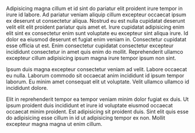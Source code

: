 Adipisicing magna cillum et id sint do pariatur elit proident irure tempor in irure id labore. Ad pariatur veniam aliquip cillum excepteur occaecat ipsum ex deserunt ut consectetur aliqua. Nostrud eu est nulla cupidatat deserunt velit elit elit proident pariatur quis amet et. Irure cupidatat adipisicing enim elit sint ex consectetur enim sunt voluptate eu excepteur sint aliqua irure. Id dolor ea eiusmod deserunt et fugiat enim veniam in. Consectetur cupidatat esse officia ut est. Enim consectetur cupidatat consectetur excepteur incididunt consectetur in amet quis enim do mollit. Reprehenderit ullamco excepteur cillum adipisicing ipsum magna irure tempor ipsum non sint.

Ipsum duis magna excepteur consectetur veniam ad velit. Labore occaecat eu nulla. Laborum commodo sit occaecat anim incididunt id ipsum tempor laborum. Eu minim amet consequat elit ut voluptate. Velit ullamco ullamco id incididunt dolore.

Elit in reprehenderit tempor ea tempor veniam minim dolor fugiat ex duis. Ut ipsum proident duis incididunt et irure id voluptate eiusmod occaecat occaecat minim proident. Est adipisicing sit proident duis. Sint elit quis esse do adipisicing esse cillum in id ut adipisicing tempor ex non. Mollit excepteur magna magna ut enim cillum.